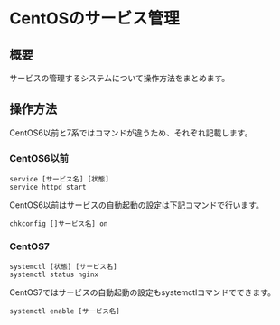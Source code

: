 # CentOSのサービス管理

## 概要
サービスの管理するシステムについて操作方法をまとめます。

## 操作方法
CentOS6以前と7系ではコマンドが違うため、それぞれ記載します。

### CentOS6以前

```
service [サービス名] [状態]
service httpd start
```

CentOS6以前はサービスの自動起動の設定は下記コマンドで行います。

```
chkconfig []サービス名] on
```

### CentOS7

```
systemctl [状態] [サービス名]
systemctl status nginx
```

CentOS7ではサービスの自動起動の設定もsystemctlコマンドでできます。

```
systemctl enable [サービス名]
```